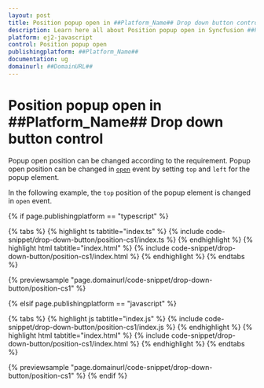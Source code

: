 ```yaml
---
layout: post
title: Position popup open in ##Platform_Name## Drop down button control | Syncfusion
description: Learn here all about Position popup open in Syncfusion ##Platform_Name## Drop down button control of Syncfusion Essential JS 2 and more.
platform: ej2-javascript
control: Position popup open 
publishingplatform: ##Platform_Name##
documentation: ug
domainurl: ##DomainURL##
---
```


# Position popup open in ##Platform_Name## Drop down button control

Popup open position can be changed according to the requirement. Popup open position can be changed in [`open`](../../api/drop-down-button#open) event by setting `top` and `left` for the popup element.

In the following example, the `top` position of the popup element is changed in `open` event.

{% if page.publishingplatform == "typescript" %}

 {% tabs %}
{% highlight ts tabtitle="index.ts" %}
{% include code-snippet/drop-down-button/position-cs1/index.ts %}
{% endhighlight %}
{% highlight html tabtitle="index.html" %}
{% include code-snippet/drop-down-button/position-cs1/index.html %}
{% endhighlight %}
{% endtabs %}
        
{% previewsample "page.domainurl/code-snippet/drop-down-button/position-cs1" %}

{% elsif page.publishingplatform == "javascript" %}

{% tabs %}
{% highlight js tabtitle="index.js" %}
{% include code-snippet/drop-down-button/position-cs1/index.js %}
{% endhighlight %}
{% highlight html tabtitle="index.html" %}
{% include code-snippet/drop-down-button/position-cs1/index.html %}
{% endhighlight %}
{% endtabs %}

{% previewsample "page.domainurl/code-snippet/drop-down-button/position-cs1" %}
{% endif %}